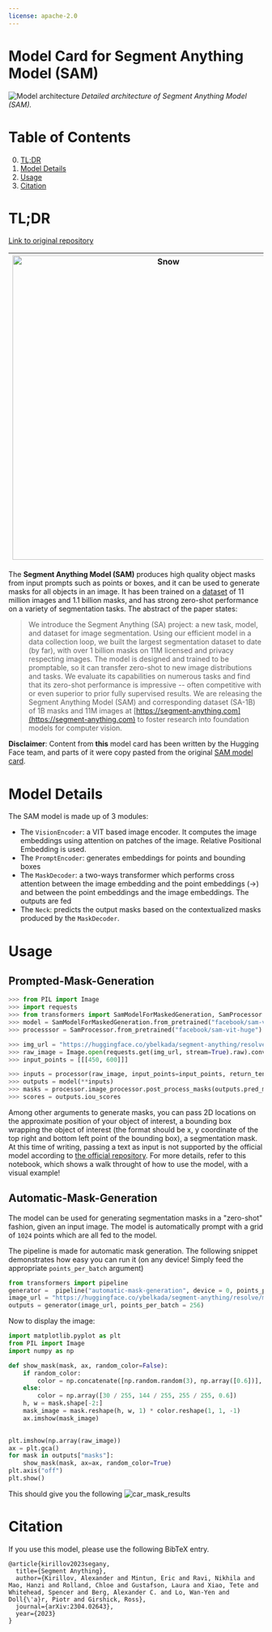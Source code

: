 ```yaml
---
license: apache-2.0
---
```


# Model Card for Segment Anything Model (SAM)

<p>
	<img src="https://s3.amazonaws.com/moonup/production/uploads/62441d1d9fdefb55a0b7d12c/F1LWM9MXjHJsiAtgBFpDP.png" alt="Model architecture">
	<em> Detailed architecture of Segment Anything Model (SAM).</em>
</p>


#  Table of Contents

0. [TL;DR](#TL;DR)
1. [Model Details](#model-details)
2. [Usage](#usage)
3. [Citation](#citation)

# TL;DR


[Link to original repository](https://github.com/facebookresearch/segment-anything)

| <img src="https://huggingface.co/datasets/huggingface/documentation-images/resolve/main/transformers/model_doc/sam-beancans.png" alt="Snow" width="600" height="600"> | <img src="https://s3.amazonaws.com/moonup/production/uploads/62441d1d9fdefb55a0b7d12c/wHXbJx1oXqHCYNeUNKHs8.png" alt="Forest" width="600" height="600"> | <img src="https://huggingface.co/datasets/huggingface/documentation-images/resolve/main/transformers/model_doc/sam-car-seg.png" alt="Mountains" width="600" height="600"> |
|---------------------------------------------------------------------------------------------------------------------------------------|--------------------------------------------------------------------------------------------------------------------------------|--------------------------------------------------------------------------------------------------------------------------------------------------|


The **Segment Anything Model (SAM)** produces high quality object masks from input prompts such as points or boxes, and it can be used to generate masks for all objects in an image. It has been trained on a [dataset](https://segment-anything.com/dataset/index.html) of 11 million images and 1.1 billion masks, and has strong zero-shot performance on a variety of segmentation tasks.
The abstract of the paper states:

>  We introduce the Segment Anything (SA) project: a new task, model, and dataset for image segmentation. Using our efficient model in a data collection loop, we built the largest segmentation dataset to date (by far), with over 1 billion masks on 11M licensed and privacy respecting images. The model is designed and trained to be promptable, so it can transfer zero-shot to new image distributions and tasks. We evaluate its capabilities on numerous tasks and find that its zero-shot performance is impressive -- often competitive with or even superior to prior fully supervised results. We are releasing the Segment Anything Model (SAM) and corresponding dataset (SA-1B) of 1B masks and 11M images at [https://segment-anything.com](https://segment-anything.com) to foster research into foundation models for computer vision.

**Disclaimer**: Content from **this** model card has been written by the Hugging Face team, and parts of it were copy pasted from the original [SAM model card](https://github.com/facebookresearch/segment-anything).

# Model Details

The SAM model is made up of 3 modules:
  - The `VisionEncoder`: a VIT based image encoder. It computes the image embeddings using attention on patches of the image. Relative Positional Embedding is used.
  - The `PromptEncoder`: generates embeddings for points and bounding boxes
  - The `MaskDecoder`: a two-ways transformer which performs cross attention between the image embedding and the point embeddings (->) and between the point embeddings and the image embeddings. The outputs are fed
  - The `Neck`: predicts the output masks based on the contextualized masks produced by the `MaskDecoder`.
# Usage


## Prompted-Mask-Generation

```python
>>> from PIL import Image
>>> import requests
>>> from transformers import SamModelForMaskedGeneration, SamProcessor
>>> model = SamModelForMaskedGeneration.from_pretrained("facebook/sam-vit-huge")
>>> processsor = SamProcessor.from_pretrained("facebook/sam-vit-huge")

>>> img_url = "https://huggingface.co/ybelkada/segment-anything/resolve/main/assets/car.png"
>>> raw_image = Image.open(requests.get(img_url, stream=True).raw).convert("RGB")
>>> input_points = [[[450, 600]]]
```


```python
>>> inputs = processor(raw_image, input_points=input_points, return_tensors="pt").to(device)
>>> outputs = model(**inputs)
>>> masks = processor.image_processor.post_process_masks(outputs.pred_masks.cpu(), inputs["original_sizes"].cpu(), inputs["reshaped_input_sizes"].cpu())
>>> scores = outputs.iou_scores
```
Among other arguments to generate masks, you can pass 2D locations on the approximate position of your object of interest, a bounding box wrapping the object of interest (the format should be x, y coordinate of the top right and bottom left point of the bounding box), a segmentation mask. At this time of writing, passing a text as input is not supported by the official model according to [the official repository](https://github.com/facebookresearch/segment-anything/issues/4#issuecomment-1497626844).
For more details, refer to this notebook, which shows a walk throught of how to use the model, with a visual example! 

## Automatic-Mask-Generation

The model can be used for generating segmentation masks in a "zero-shot" fashion, given an input image. The model is automatically prompt with a grid of `1024` points
which are all fed to the model. 

The pipeline is made for automatic mask generation. The following snippet demonstrates how easy you can run it (on any device! Simply feed the appropriate `points_per_batch` argument)
```python
from transformers import pipeline
generator =  pipeline("automatic-mask-generation", device = 0, points_per_batch = 256)
image_url = "https://huggingface.co/ybelkada/segment-anything/resolve/main/assets/car.png"
outputs = generator(image_url, points_per_batch = 256)
```
Now to display the image: 
```python
import matplotlib.pyplot as plt
from PIL import Image
import numpy as np

def show_mask(mask, ax, random_color=False):
    if random_color:
        color = np.concatenate([np.random.random(3), np.array([0.6])], axis=0)
    else:
        color = np.array([30 / 255, 144 / 255, 255 / 255, 0.6])
    h, w = mask.shape[-2:]
    mask_image = mask.reshape(h, w, 1) * color.reshape(1, 1, -1)
    ax.imshow(mask_image)
    

plt.imshow(np.array(raw_image))
ax = plt.gca()
for mask in outputs["masks"]:
    show_mask(mask, ax=ax, random_color=True)
plt.axis("off")
plt.show()
```
This should give you the following ![car_mask_results](https://user-images.githubusercontent.com/48595927/233065719-abb53407-8693-4203-8323-63fbb6321615.png)



# Citation

If you use this model, please use the following BibTeX entry.

```
@article{kirillov2023segany,
  title={Segment Anything},
  author={Kirillov, Alexander and Mintun, Eric and Ravi, Nikhila and Mao, Hanzi and Rolland, Chloe and Gustafson, Laura and Xiao, Tete and Whitehead, Spencer and Berg, Alexander C. and Lo, Wan-Yen and Doll{\'a}r, Piotr and Girshick, Ross},
  journal={arXiv:2304.02643},
  year={2023}
}
```